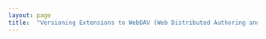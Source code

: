 ```yaml
---
layout: page
title:  "Versioning Extensions to WebDAV (Web Distributed Authoring and Versioning)"
---
```


